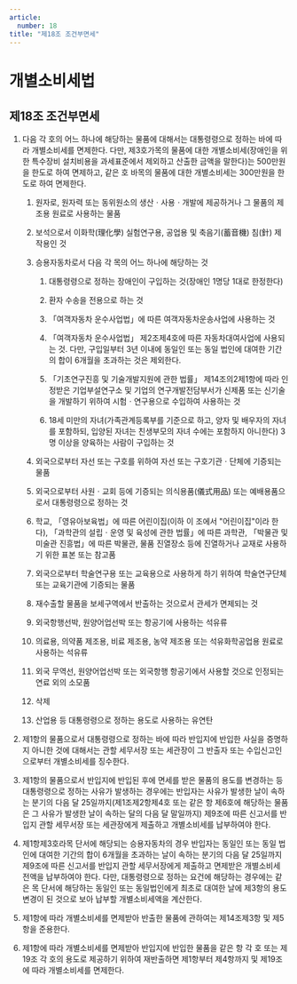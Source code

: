 ```yaml
---
article:
  number: 18
title: "제18조 조건부면세"
---
```

# 개별소비세법

## 제18조 조건부면세

1. 다음 각 호의 어느 하나에 해당하는 물품에 대해서는 대통령령으로 정하는 바에 따라 개별소비세를 면제한다. 다만, 제3호가목의 물품에 대한 개별소비세(장애인을 위한 특수장비 설치비용을 과세표준에서 제외하고 산출한 금액을 말한다)는 500만원을 한도로 하여 면제하고, 같은 호 바목의 물품에 대한 개별소비세는 300만원을 한도로 하여 면제한다.

    1. 원자로, 원자력 또는 동위원소의 생산ㆍ사용ㆍ개발에 제공하거나 그 물품의 제조용 원료로 사용하는 물품

    2. 보석으로서 이화학(理化學) 실험연구용, 공업용 및 축음기(蓄音機) 침(針) 제작용인 것

    3. 승용자동차로서 다음 각 목의 어느 하나에 해당하는 것

        1. 대통령령으로 정하는 장애인이 구입하는 것(장애인 1명당 1대로 한정한다)

        2. 환자 수송을 전용으로 하는 것

        3. 「여객자동차 운수사업법」에 따른 여객자동차운송사업에 사용하는 것

        4. 「여객자동차 운수사업법」 제2조제4호에 따른 자동차대여사업에 사용되는 것. 다만, 구입일부터 3년 이내에 동일인 또는 동일 법인에 대여한 기간의 합이 6개월을 초과하는 것은 제외한다.

        5. 「기초연구진흥 및 기술개발지원에 관한 법률」 제14조의2제1항에 따라 인정받은 기업부설연구소 및 기업의 연구개발전담부서가 신제품 또는 신기술을 개발하기 위하여 시험ㆍ연구용으로 수입하여 사용하는 것

        6. 18세 미만의 자녀(가족관계등록부를 기준으로 하고, 양자 및 배우자의 자녀를 포함하되, 입양된 자녀는 친생부모의 자녀 수에는 포함하지 아니한다) 3명 이상을 양육하는 사람이 구입하는 것

    4. 외국으로부터 자선 또는 구호를 위하여 자선 또는 구호기관ㆍ단체에 기증되는 물품

    5. 외국으로부터 사원ㆍ교회 등에 기증되는 의식용품(儀式用品) 또는 예배용품으로서 대통령령으로 정하는 것

    6. 학교, 「영유아보육법」에 따른 어린이집(이하 이 조에서 "어린이집"이라 한다), 「과학관의 설립ㆍ운영 및 육성에 관한 법률」에 따른 과학관, 「박물관 및 미술관 진흥법」에 따른 박물관, 물품 진열장소 등에 진열하거나 교재로 사용하기 위한 표본 또는 참고품

    7. 외국으로부터 학술연구용 또는 교육용으로 사용하게 하기 위하여 학술연구단체 또는 교육기관에 기증되는 물품

    8. 재수출할 물품을 보세구역에서 반출하는 것으로서 관세가 면제되는 것

    9. 외국항행선박, 원양어업선박 또는 항공기에 사용하는 석유류

    10. 의료용, 의약품 제조용, 비료 제조용, 농약 제조용 또는 석유화학공업용 원료로 사용하는 석유류

    11. 외국 무역선, 원양어업선박 또는 외국항행 항공기에서 사용할 것으로 인정되는 연료 외의 소모품

    12. 삭제

    13. 산업용 등 대통령령으로 정하는 용도로 사용하는 유연탄

2. 제1항의 물품으로서 대통령령으로 정하는 바에 따라 반입지에 반입한 사실을 증명하지 아니한 것에 대해서는 관할 세무서장 또는 세관장이 그 반출자 또는 수입신고인으로부터 개별소비세를 징수한다.

3. 제1항의 물품으로서 반입지에 반입된 후에 면세를 받은 물품의 용도를 변경하는 등 대통령령으로 정하는 사유가 발생하는 경우에는 반입자는 사유가 발생한 날이 속하는 분기의 다음 달 25일까지(제1조제2항제4호 또는 같은 항 제6호에 해당하는 물품은 그 사유가 발생한 날이 속하는 달의 다음 달 말일까지) 제9조에 따른 신고서를 반입지 관할 세무서장 또는 세관장에게 제출하고 개별소비세를 납부하여야 한다.

4. 제1항제3호라목 단서에 해당되는 승용자동차의 경우 반입자는 동일인 또는 동일 법인에 대여한 기간의 합이 6개월을 초과하는 날이 속하는 분기의 다음 달 25일까지 제9조에 따른 신고서를 반입지 관할 세무서장에게 제출하고 면제받은 개별소비세 전액을 납부하여야 한다. 다만, 대통령령으로 정하는 요건에 해당하는 경우에는 같은 목 단서에 해당하는 동일인 또는 동일법인에게 최초로 대여한 날에 제3항의 용도변경이 된 것으로 보아 납부할 개별소비세액을 계산한다.

5. 제1항에 따라 개별소비세를 면제받아 반출한 물품에 관하여는 제14조제3항 및 제5항을 준용한다.

6. 제1항에 따라 개별소비세를 면제받아 반입지에 반입한 물품을 같은 항 각 호 또는 제19조 각 호의 용도로 제공하기 위하여 재반출하면 제1항부터 제4항까지 및 제19조에 따라 개별소비세를 면제한다.
